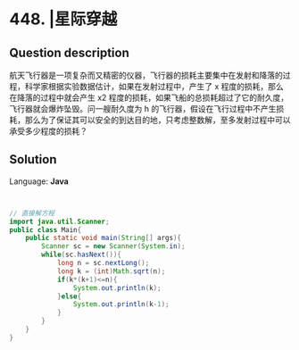 # 448. |星际穿越

## Question description


航天飞行器是一项复杂而又精密的仪器，飞行器的损耗主要集中在发射和降落的过程，科学家根据实验数据估计，如果在发射过程中，产生了 x 程度的损耗，那么在降落的过程中就会产生 x2 程度的损耗，如果飞船的总损耗超过了它的耐久度，飞行器就会爆炸坠毁。问一艘耐久度为 h 的飞行器，假设在飞行过程中不产生损耗，那么为了保证其可以安全的到达目的地，只考虑整数解，至多发射过程中可以承受多少程度的损耗？


## Solution

Language: **Java**

```Java


// 直接解方程
import java.util.Scanner;
public class Main{
    public static void main(String[] args){
        Scanner sc = new Scanner(System.in);
        while(sc.hasNext()){
            long n = sc.nextLong();
            long k = (int)Math.sqrt(n);
            if(k*(k+1)<=n){
                System.out.println(k);
            }else{
                System.out.println(k-1);
            }
        }
    }
}
```


